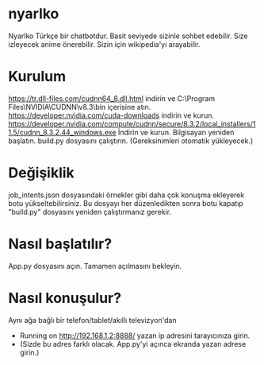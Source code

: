 # nyarlko
Nyarlko Türkçe bir chatbotdur. Basit seviyede sizinle sohbet edebilir. Size izleyecek anime önerebilir. Sizin için wikipedia'yı arayabilir.
# Kurulum
  https://tr.dll-files.com/cudnn64_8.dll.html indirin ve C:\Program Files\NVIDIA\CUDNN\v8.3\bin içerisine atın.
  https://developer.nvidia.com/cuda-downloads indirin ve kurun.
  https://developer.nvidia.com/compute/cudnn/secure/8.3.2/local_installers/11.5/cudnn_8.3.2.44_windows.exe İndirin ve kurun.
  Bilgisayarı yeniden başlatın.
  build.py dosyasını çalıştırın. (Gereksinimleri otomatik yükleyecek.)
# Değişiklik
  job_intents.json dosyasındaki örnekler gibi daha çok konuşma ekleyerek botu yükseltebilirsiniz.
  Bu dosyayı her düzenledikten sonra botu kapatıp "build.py" dosyasını yeniden çalıştırmanız gerekir.
# Nasıl başlatılır?
  App.py dosyasını açın. Tamamen açılmasını bekleyin.
# Nasıl konuşulur?
  Aynı ağa bağlı bir telefon/tablet/akıllı televizyon'dan 
  * Running on http://192.168.1.2:8888/ yazan ip adresini tarayıcınıza girin.
  * (Sizde bu adres farklı olacak. App.py'yi açınca ekranda yazan adrese girin.)
  
